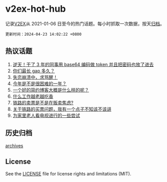 # v2ex-hot-hub

 记录[V2EX](https://www.v2ex.com/)从 2021-01-06 日至今的热门话题。每小时抓取一次数据，按天[归档](archives)。

`更新时间：2024-04-23 14:02:22 +0800`

## 热议话题

1. [逆天！干了 3 年的同事用 base64 编码做 token 并且把密码也放了进去](https://www.v2ex.com/t/1034660)
1. [你们最长 gap 多久？](https://www.v2ex.com/t/1034672)
1. [失恋崩溃中，求骂醒！](https://www.v2ex.com/t/1034891)
1. [今年是不是很困难的一年？](https://www.v2ex.com/t/1034815)
1. [一个好的简约博客大概是什么样的呢？](https://www.v2ex.com/t/1034691)
1. [什么工作越老越吃香](https://www.v2ex.com/t/1034614)
1. [铁路的卖票是不是在贩卖焦虑?](https://www.v2ex.com/t/1034733)
1. [关于铁路的买票问题，我有一个点子不知该不该讲](https://www.v2ex.com/t/1034821)
1. [为家里老人看电视进行的一些尝试](https://www.v2ex.com/t/1034726)

## 历史归档

[archives](archives)

## License

See the [LICENSE](LICENSE) file for license rights and limitations (MIT).
